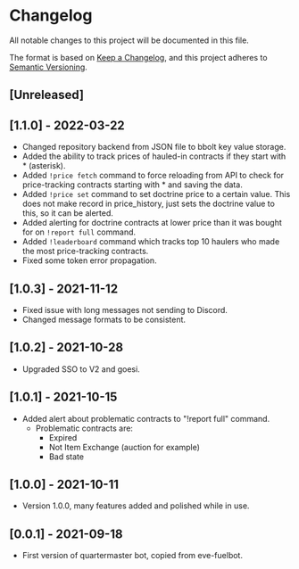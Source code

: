 # Changelog
All notable changes to this project will be documented in this file.

The format is based on [Keep a Changelog](https://keepachangelog.com/en/1.0.0/),
and this project adheres to [Semantic Versioning](https://semver.org/spec/v2.0.0.html).

## [Unreleased]
## [1.1.0] - 2022-03-22
- Changed repository backend from JSON file to bbolt key value storage.
- Added the ability to track prices of hauled-in contracts if they start with * (asterisk).
- Added `!price fetch` command to force reloading from API to check 
  for price-tracking contracts starting with * and saving the data.
- Added `!price set` command to set doctrine price to a certain value.
  This does not make record in price_history, just sets the doctrine value
  to this, so it can be alerted.
- Added alerting for doctrine contracts at lower price than it was bought for on
  `!report full` command.
- Added `!leaderboard` command which tracks top 10 haulers who made the most
  price-tracking contracts.
- Fixed some token error propagation.
## [1.0.3] - 2021-11-12
- Fixed issue with long messages not sending to Discord.
- Changed message formats to be consistent.
## [1.0.2] - 2021-10-28
- Upgraded SSO to V2 and goesi.
## [1.0.1] - 2021-10-15
- Added alert about problematic contracts to "!report full" command.
    - Problematic contracts are:
      - Expired
      - Not Item Exchange (auction for example)
      - Bad state
## [1.0.0] - 2021-10-11
- Version 1.0.0, many features added and polished while in use.
## [0.0.1] - 2021-09-18
- First version of quartermaster bot, copied from eve-fuelbot.
